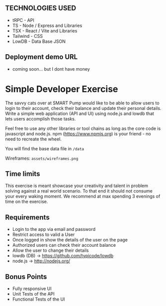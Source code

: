## TECHNOLOGIES USED

* tRPC - API
* TS - Node / Express and Libraries
* TSX - React / Vite and Libraries
* Tailwind - CSS
* LowDB - Data Base JSON

## Deployment demo URL

* coming soon... but I dont have money

# Simple Developer Exercise 

The savvy cats over at SMART Pump would like to be able to allow users to login to their account, check their balance and update their personal details. Write a simple web application (API and UI) using node.js and lowdb that lets users accomplish those tasks. 

Feel free to use any other libraries or tool chains as long as the core code is javascript and node.js. npm (https://www.npmjs.org) is your friend - no need to recreate the wheel. 

You will find the base data file in `/data`

Wireframes: `assets/wireframes.png`

## Time limits

This exercise is meant showcase your creativity and talent in problem solving against a real world scenario. To that end it should not consume your every waking moment. We recommend at max spending 3 evenings of time on the exercise. 

## Requirements

* Login to the app via email and password
* Restrict access to valid a User
* Once logged in show the details of the user on the page
* Authorized users can check their account balance
* Allow the user to change their details
* lowdb (DB) -> https://github.com/typicode/lowdb
* node.js -> http://nodejs.org/ 

## Bonus Points

* Fully responsive UI
* Unit Tests of the API
* Functional Tests of the UI